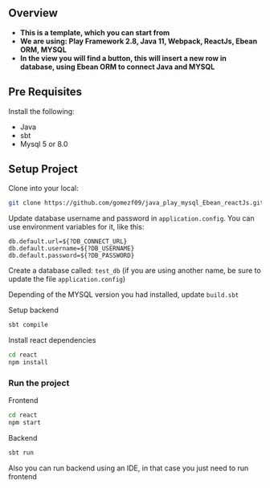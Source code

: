 ## Overview

- **This is a template, which you can start from**
- **We are using: Play Framework 2.8, Java 11, Webpack, ReactJs, Ebean ORM, MYSQL**
- **In the view you will find a button, this will insert a new row in database, using Ebean ORM to connect Java and MYSQL**

## Pre Requisites

Install the following:

- Java 
- sbt
- Mysql 5 or 8.0



## Setup Project

Clone into your local:
```sh
git clone https://github.com/gomezf09/java_play_mysql_Ebean_reactJs.git
```
Update database username and password in `application.config`.
You can use environment variables for it, like this:

```
db.default.url=${?DB_CONNECT_URL}
db.default.username=${?DB_USERNAME}
db.default.password=${?DB_PASSWORD}
```

Create a database called: `test_db` (if you are using another name, be sure to update the file `application.config`)

Depending of the MYSQL version you had installed, update `build.sbt`

Setup backend

```sh
sbt compile
```
Install react dependencies

```sh
cd react
npm install
```

### Run the project

Frontend
```sh
cd react
npm start
```

Backend
```sh
sbt run
```

Also you can run backend using an IDE, in that case you just need to run frontend
